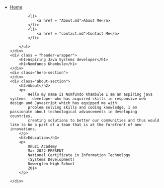 <head>
	<link rel ="stylesheet" href="homepage.css">
</head>
<body>
	<div class = "navigation-wrapper">
		<ul>
            <li>
                <a href = "README.md">Home</a>
			</li>

			<li>
				<a href = "About.md">About Me</a>
			</li>
			<li>
                <a href = "contact.md">Contact Me</a>
            </li>

        </ul>
	</div>
	<div class = "header-wrapper">
        <h1>Aspiring Java Systems developer</h1>
		<h1>Nomfundo Khambule</h1>
    </div>
	<div class="hero-section">
	</div>
	<div class="about-section">
		<h2>About</h2>
		<p>
			Hello my name is Nomfundo Khambule I am an aspiring java systems   developer who has acquired skills in responsive web design and Javascript which has equipped me with
			problem solving skills and coding knowledge. I am passionate about technological advancements in developing countries,
			creating solutions to better our communities and thus would like to be a part of a team that is at the forefront of new innovations.
		</p>
		<h3>Education</h3>
		<p>
			Umuzi Academy 
			Mar 2022-PRESENT 
			National Certificate in Information Technology 
			(Systems Development) 
			Dowerglen High School 
			2014
		</p> 

	</div>	

</body>
